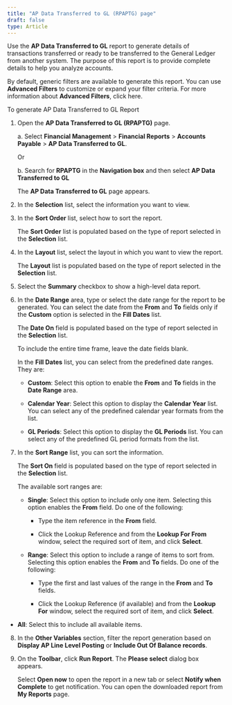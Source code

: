 ```yaml
---
title: "AP Data Transferred to GL (RPAPTG) page"
draft: false
type: Article
---
```


Use the **AP Data Transferred to GL** report to generate details of transactions transferred or ready to be transferred to the General Ledger from another system. The purpose of this report is to provide complete details    to help you analyze accounts.

By default, generic filters are available to generate this report. You can use **Advanced Filters** to customize or expand your filter criteria. For more information about **Advanced Filters**, click here.

To generate AP Data Transferred to GL Report

1. Open the **AP Data Transferred to GL (RPAPTG)** page.

    a. Select **Financial Management** > **Financial Reports** > **Accounts Payable** > **AP Data Transferred to GL**.

    Or

    b. Search for **RPAPTG** in the **Navigation box** and then select **AP Data Transferred to GL**

    The **AP Data Transferred to GL** page appears.

2. In the **Selection** list, select the information you want to view.

3. In the **Sort Order** list, select how to sort the report.

    The **Sort Order** list is populated based on the type of report selected in the **Selection** list.

4. In the **Layout** list, select the layout in which you want to view the report.

    The **Layout** list is populated based on the type of report selected in the **Selection** list.

5. Select the **Summary** checkbox to show a high-level data report.

6. In the **Date Range** area, type or select the date range for the report to be generated. You can select the date from the **From** and **To** fields only if the **Custom** option is selected in the **Fill Dates** list.

    The **Date On** field is populated based on the type of report selected in the **Selection** list.

    To include the entire time frame, leave the date fields blank.

    In the **Fill Dates** list, you can select from the predefined date ranges. They are:

    - **Custom**: Select this option to enable the **From** and **To** fields in the **Date Range** area.

    - **Calendar Year**: Select this option to display the **Calendar Year** list. You can select any of the predefined calendar year formats from the list.

    - **GL Periods**: Select this option to display the **GL Periods** list. You can select any of the predefined GL period formats from the list.

7. In the **Sort Range** list, you can sort the information.

    The **Sort On** field is populated based on the type of report selected in the **Selection** list.

    The available sort ranges are:

    - **Single**: Select this option to include only one item. Selecting this option enables the **From** field. Do one of the following:

        - Type the item reference in the **From** field.

        - Click the Lookup Reference and from the **Lookup For From** window, select the required sort of item, and click **Select**.

    - **Range**: Select this option to include a range of items to sort from. Selecting this option enables the **From** and **To** fields. Do one of the following:

        - Type the first and last values of the range in the **From** and **To** fields.

        - Click the Lookup Reference (if available) and from the **Lookup For** window, select the required sort of item, and click **Select**.

- **All**: Select this to include all available items.

8. In the **Other Variables** section, filter the report generation based on **Display AP Line Level Posting**  or **Include Out Of Balance records**.

9. On the **Toolbar**, click **Run Report**. The **Please select** dialog box appears.

    Select **Open now** to open the report in a new tab or select **Notify when Complete** to get notification. You can open the downloaded report from **My Reports** page.

​